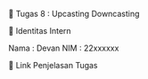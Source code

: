 📁 Tugas 8 : Upcasting Downcasting

👤 Identitas Intern

Nama : Devan
NIM : 22xxxxxx

🔗 Link Penjelasan Tugas

